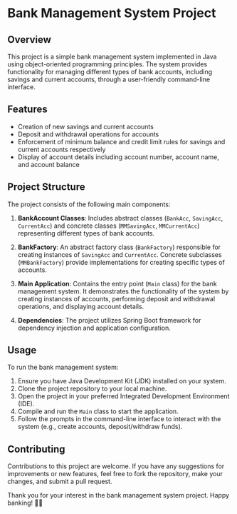 # Bank Management System Project

## Overview

This project is a simple bank management system implemented in Java using object-oriented programming principles. The system provides functionality for managing different types of bank accounts, including savings and current accounts, through a user-friendly command-line interface.

## Features

- Creation of new savings and current accounts
- Deposit and withdrawal operations for accounts
- Enforcement of minimum balance and credit limit rules for savings and current accounts respectively
- Display of account details including account number, account name, and account balance

## Project Structure

The project consists of the following main components:

1. **BankAccount Classes**: Includes abstract classes (`BankAcc`, `SavingAcc`, `CurrentAcc`) and concrete classes (`MMSavingAcc`, `MMCurrentAcc`) representing different types of bank accounts.

2. **BankFactory**: An abstract factory class (`BankFactory`) responsible for creating instances of `SavingAcc` and `CurrentAcc`. Concrete subclasses (`MMBankFactory`) provide implementations for creating specific types of accounts.

3. **Main Application**: Contains the entry point (`Main` class) for the bank management system. It demonstrates the functionality of the system by creating instances of accounts, performing deposit and withdrawal operations, and displaying account details.

4. **Dependencies**: The project utilizes Spring Boot framework for dependency injection and application configuration.

## Usage

To run the bank management system:

1. Ensure you have Java Development Kit (JDK) installed on your system.
2. Clone the project repository to your local machine.
3. Open the project in your preferred Integrated Development Environment (IDE).
4. Compile and run the `Main` class to start the application.
5. Follow the prompts in the command-line interface to interact with the system (e.g., create accounts, deposit/withdraw funds).

## Contributing

Contributions to this project are welcome. If you have any suggestions for improvements or new features, feel free to fork the repository, make your changes, and submit a pull request.

Thank you for your interest in the bank management system project. Happy banking! 🏦🚀
